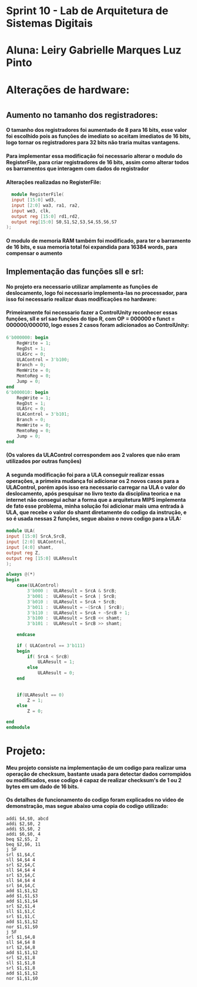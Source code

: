 # Sprint 10  - Lab de Arquitetura de Sistemas Digitais
# Aluna: Leiry Gabrielle Marques Luz Pinto
# 
# Alterações de hardware:
#
## Aumento no tamanho dos registradores:
#### O tamanho dos registradores foi aumentado de 8 para 16 bits, esse valor foi escolhido pois as funções de imediato so aceitam imediatos de 16 bits, logo tornar os registradores para 32 bits não traria muitas vantagens.
#### Para implementar essa modificação foi necessario alterar o modulo do RegisterFile, para criar registradores de 16 bits, assim como alterar todos os barramentos que interagem com dados do registrador
#### Alterações realizadas no RegisterFile:
```v
  module RegisterFile(
  input [15:0] wd3,
  input [2:0] wa3, ra1, ra2,
  input we3, clk,
  output reg [15:0] rd1,rd2,
  output reg[15:0] S0,S1,S2,S3,S4,S5,S6,S7
);
```
#### O modulo de memoria RAM também foi modificado, para ter o barramento de 16 bits, e sua memoria total foi expandida para 16384 words, para compensar o aumento
##
## Implementação das funções sll e srl:
#### No projeto era necessario utilizar amplamente as funções de deslocamento, logo foi necessario implementa-las no processador, para isso foi necessario realizar duas modificações no hardware:
#### Primeiramente foi necessario fazer a ControlUnity reconhecer essas funções, sll e srl sao funções do tipo R, com OP = 000000 e funct = 000000/000010, logo esses 2 casos foram adicionados ao ControlUnity:
```v
6'b000000: begin
	RegWrite = 1;
	RegDst = 1;
	ULASrc = 0;
	ULAControl = 3'b100;
	Branch = 0;
	MemWrite = 0;
	MemtoReg = 0;
	Jump = 0;
end
6'b000010: begin
	RegWrite = 1;
	RegDst = 1;
	ULASrc = 0;
	ULAControl = 3'b101;
	Branch = 0;
	MemWrite = 0;
	MemtoReg = 0;
	Jump = 0;
end
```
#### (Os valores da ULAControl correspondem aos 2 valores que não eram utilizados por outras funções)
####
#### A segunda modificação foi para a ULA conseguir realizar essas operações, a primeira mudança foi adicionar os 2 novos casos para a ULAControl, porém após isso era necessario carregar na ULA o valor do deslocamento, após pesquisar no livro texto da disciplina teorica e na internet não consegui achar a forma que a arquitetura MIPS implementa de fato esse problema, minha solução foi adicionar mais uma entrada à ULA, que recebe o valor do shamt diretamente do codigo da instrução, e so é usada nessas 2 funções, segue abaixo o novo codigo para a ULA:

```v
module ULA(
input [15:0] SrcA,SrcB,
input [2:0] ULAControl,
input [4:0] shamt,
output reg Z,
output reg [15:0] ULAResult
);

always @(*)
begin
	case(ULAControl)
		3'b000 :  ULAResult = SrcA & SrcB;
		3'b001 :  ULAResult = SrcA | SrcB;
		3'b010 :  ULAResult = SrcA + SrcB;
		3'b011 :  ULAResult = ~(SrcA | SrcB);
		3'b110 :  ULAResult = SrcA + ~SrcB + 1;
		3'b100 :  ULAResult = SrcB << shamt;
		3'b101 :  ULAResult = SrcB >> shamt;  
		
	endcase
	
	if ( ULAControl == 3'b111)
	begin
		if( SrcA < SrcB)
			ULAResult = 1;
		else
			ULAResult = 0;
	end
	
	
	if(ULAResult == 0)
		Z = 1;
	else
		Z = 0; 

end
endmodule
```

# Projeto:
#### Meu projeto consiste na implementação de um codigo para realizar uma operação de checksum, bastante usada para detectar dados corrompidos ou modificados, esse codigo é capaz de realizar checksum's de 1 ou 2 bytes em um dado de 16 bits.
#### Os detalhes de funcionamento do codigo foram explicados no video de demonstração, mas segue abaixo uma copia do codigo utilizado:
```assembly
addi $4,$0, abcd
addi $2,$0, 2
addi $5,$0, 2
addi $6,$0, 4
beq $2,$5, 2
beq $2,$6, 11
j 5F
srl $1,$4,C
sll $4,$4 4
srl $2,$4,C
sll $4,$4 4
srl $3,$4,C
sll $4,$4 4
srl $4,$4,C
add $1,$1,$2
add $1,$1,$3
add $1,$1,$4
srl $2,$1,4
sll $1,$1,C
srl $1,$1,C
add $1,$1,$2
nor $1,$1,$0
j 5F
srl $1,$4,8
sll $4,$4 8
srl $2,$4,8
add $1,$1,$2
srl $2,$1,8
sll $1,$1,8
srl $1,$1,8
add $1,$1,$2
nor $1,$1,$0    

```
